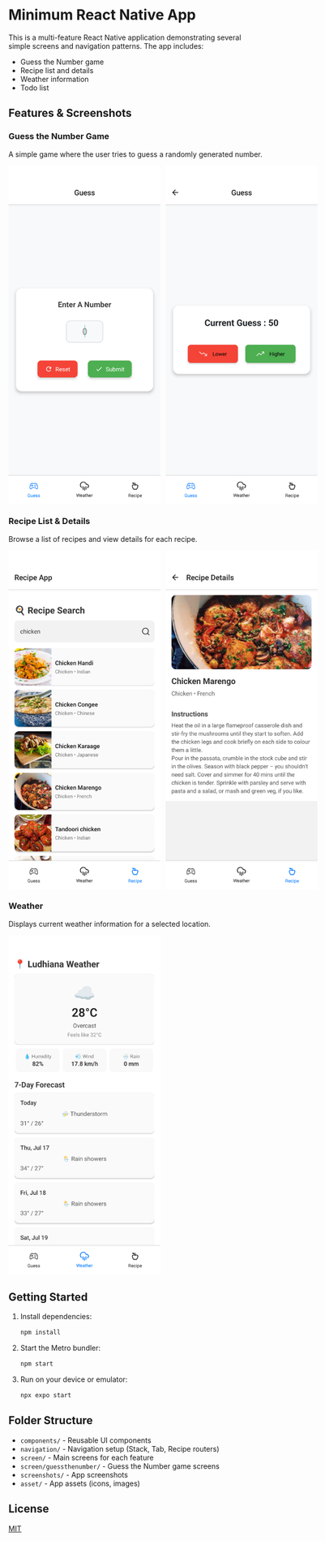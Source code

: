 # Minimum React Native App

This is a multi-feature React Native application demonstrating several simple screens and navigation patterns. The app includes:

- Guess the Number game
- Recipe list and details
- Weather information
- Todo list

## Features & Screenshots

### Guess the Number Game
A simple game where the user tries to guess a randomly generated number.

<div style="display: flex; gap: 10px;">
   <img src="screenshots/guess-1.png" alt="Guess the Number - Start" width="300" />
   <img src="screenshots/guess-2.png" alt="Guess the Number - Gameplay" width="300" />
</div>


### Recipe List & Details
Browse a list of recipes and view details for each recipe.

<div style="display: flex; gap: 10px;">
   <img src="screenshots/recipe-1.png" alt="Recipe List" width="300" />
   <img src="screenshots/recipe-2.png" alt="Recipe Details" width="300" />
</div>


### Weather
Displays current weather information for a selected location.

<img src="screenshots/weather-1.png" alt="Weather Screen" width="300" />


## Getting Started

1. Install dependencies:
   ```bash
   npm install
   ```
2. Start the Metro bundler:
   ```bash
   npm start
   ```
3. Run on your device or emulator:
   ```bash
   npx expo start
   ```

## Folder Structure
- `components/` - Reusable UI components
- `navigation/` - Navigation setup (Stack, Tab, Recipe routers)
- `screen/` - Main screens for each feature
- `screen/guessthenumber/` - Guess the Number game screens
- `screenshots/` - App screenshots
- `asset/` - App assets (icons, images)

## License
[MIT](LICENSE)
